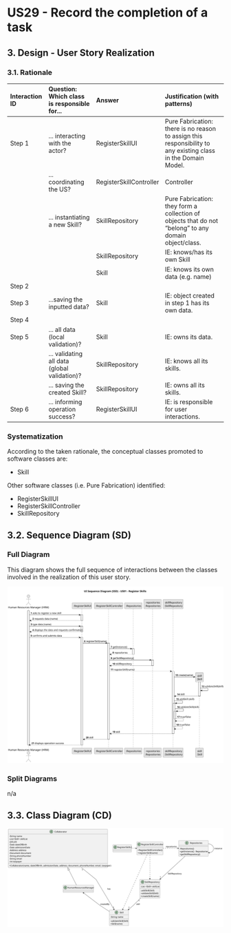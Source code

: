 # US29 - Record the completion of a task

## 3. Design - User Story Realization 

### 3.1. Rationale

| Interaction ID | Question: Which class is responsible for...   | Answer                  | Justification (with patterns)                                                                                 |
|:---------------|:----------------------------------------------|:------------------------|:--------------------------------------------------------------------------------------------------------------|
| Step 1  		     | 	... interacting with the actor?              | RegisterSkillUI         | Pure Fabrication: there is no reason to assign this responsibility to any existing class in the Domain Model. |
| 			  		        | 	... coordinating the US?                     | RegisterSkillController | Controller                                                                                                    |
| 			  		        | 	... instantiating a new Skill?               | SkillRepository         | Pure Fabrication: they form a collection of objects that do not “belong” to any domain object/class.          |
| 			  		        | 							                                       | SkillRepository         | IE: knows/has its own Skill                                                                                   |
| 			  		        | 							                                       | Skill                   | IE: knows its own data (e.g. name)                                                                            |
| Step 2         |                                               |                         |                                                                                                               |
| Step 3  		     | 	...saving the inputted data?                 | Skill                   | IE: object created in step 1 has its own data.                                                                |
| Step 4         |                                               |                         |                                                                                                               |
| Step 5  		     | 	...  all data (local validation)?            | Skill                   | IE: owns its data.                                                                                            | 
| 			  		        | 	... validating all data (global validation)? | SkillRepository         | IE: knows all its skills.                                                                                     | 
| 			  		        | 	... saving the created Skill?                | SkillRepository         | IE: owns all its skills.                                                                                      | 
| Step 6  		     | 	... informing operation success?             | RegisterSkillUI         | IE: is responsible for user interactions.                                                                     | 

### Systematization ##

According to the taken rationale, the conceptual classes promoted to software classes are: 

* Skill

Other software classes (i.e. Pure Fabrication) identified: 

* RegisterSkillUI
* RegisterSkillController
* SkillRepository


## 3.2. Sequence Diagram (SD)

### Full Diagram

This diagram shows the full sequence of interactions between the classes involved in the realization of this user story.

![Sequence Diagram - Full](svg/us01-sequence-diagram.svg)

### Split Diagrams

n/a

## 3.3. Class Diagram (CD)

![Class Diagram](svg/us01-class-diagram.svg)